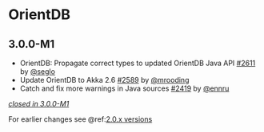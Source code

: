 # OrientDB

## 3.0.0-M1

- OrientDB: Propagate correct types to updated OrientDB Java API [#2611](https://github.com/akka/alpakka/issues/2611) by [@seglo](https://github.com/seglo)
- Update OrientDB to Akka 2.6 [#2589](https://github.com/akka/alpakka/issues/2589) by [@mrooding](https://github.com/mrooding)
- Catch and fix more warnings in Java sources [#2419](https://github.com/akka/alpakka/issues/2419) by [@ennru](https://github.com/ennru)

[*closed in 3.0.0-M1*](https://github.com/akka/alpakka/issues?q=is%3Aclosed+milestone%3A3.0.0-M1+label%3Ap%3Aorientdb)

For earlier changes see @ref:[2.0.x versions](../2.0.x/orientdb.md)
